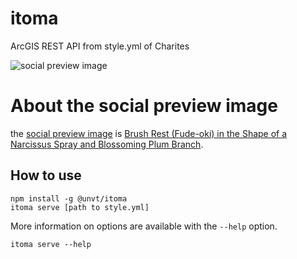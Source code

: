 # itoma
ArcGIS REST API from style.yml of Charites

![social preview image](https://repository-images.githubusercontent.com/444032842/ddd2f074-225e-4fe5-9311-2b41be83d48a)

# About the social preview image
the [social preview image](https://repository-images.githubusercontent.com/444032842/ddd2f074-225e-4fe5-9311-2b41be83d48a) is [Brush Rest (Fude-oki) in the Shape of a Narcissus Spray and Blossoming Plum Branch](https://www.metmuseum.org/art/collection/search/49431).

## How to use

```
npm install -g @unvt/itoma
itoma serve [path to style.yml]
```

More information on options are available with the `--help` option.

```
itoma serve --help
```
